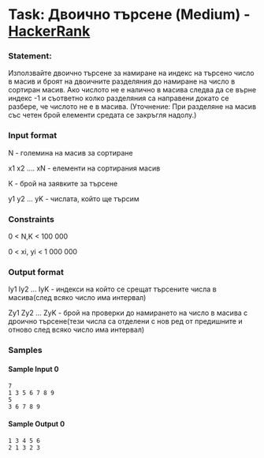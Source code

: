 # Task: Двоично търсене (Medium) - [HackerRank](<https://www.hackerrank.com/contests/sda-ttest-2/challenges/challenge-1636>)


### Statement:

Използвайте двоично търсене за намиране на индекс на търсено число в масив и броят на двоичните разделяния до намиране на число в сортиран масив. Ако числото не е налично в масива следва да се върне индекс -1 и съответно колко разделяния са направени докато се разбере, че числото не е в масива. (Уточнение: При разделяне на масив със четен брой елементи средата се закръгля надолу.)


### Input format

N - големина на масив за сортиране

x1 x2 …. xN - елементи на сортирания масив

К - брой на заявките за търсене

y1 y2 … yK - числата, който ще търсим


### Constraints

0 &lt; N,K &lt; 100 000

0 &lt; xi, yi &lt; 1 000 000

### Output format

Iy1 Iy2 … IyK - индекси на който се срещат търсените числа в масива(след всяко число има интервал)

Zy1 Zy2 … ZyK - брой на проверки до намирането на число в масива с дроично търсене(тези числа са отделени с нов ред от предишните и отново след всяко число има интервал)


### Samples


#### Sample Input 0
```
7
1 3 5 6 7 8 9
5
3 6 7 8 9
```

#### Sample Output 0
```
1 3 4 5 6 
2 1 3 2 3 
```
